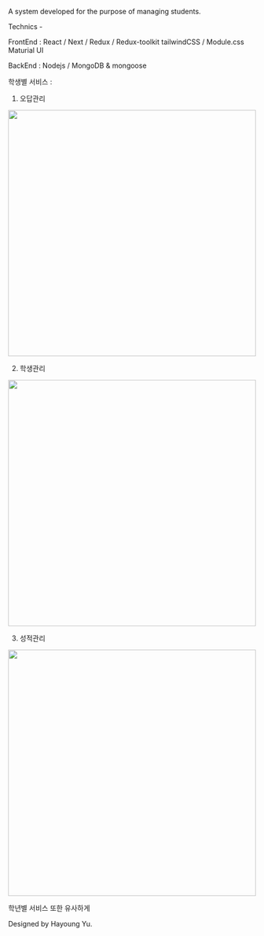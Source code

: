 A system developed for the purpose of managing students.

Technics -  

FrontEnd : 
React / Next / Redux / Redux-toolkit
tailwindCSS / Module.css 
Maturial UI

BackEnd :
Nodejs / MongoDB & mongoose


학생별 서비스 :

1. 오답관리

<img src="https://user-images.githubusercontent.com/78658208/175947181-b147c603-c938-4286-bd7e-2f5ec9eb2e12.png" width="100%" height="500"/>


2. 학생관리


<img src="https://user-images.githubusercontent.com/78658208/175947399-bddb8f9d-8d41-4579-a9b5-b225a9d53485.png" width="100%" height="500"/>


3. 성적관리 

<img src="https://user-images.githubusercontent.com/78658208/175947716-6c4f9d7e-a664-44de-acf5-90cc4b56f70c.png" width="100%" height="500"/>


학년별 서비스 또한 유사하게 

Designed by Hayoung Yu.
